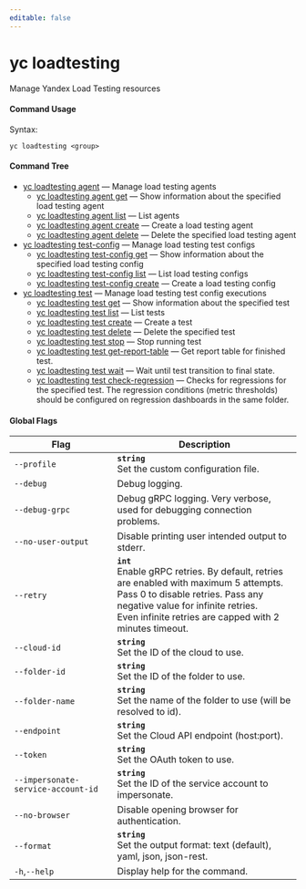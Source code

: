 ```yaml
---
editable: false
---
```


# yc loadtesting

Manage Yandex Load Testing resources

#### Command Usage

Syntax: 

`yc loadtesting <group>`

#### Command Tree

- [yc loadtesting agent](agent/index.md) — Manage load testing agents
	- [yc loadtesting agent get](agent/get.md) — Show information about the specified load testing agent
	- [yc loadtesting agent list](agent/list.md) — List agents
	- [yc loadtesting agent create](agent/create.md) — Create a load testing agent
	- [yc loadtesting agent delete](agent/delete.md) — Delete the specified load testing agent
- [yc loadtesting test-config](test-config/index.md) — Manage load testing test configs
	- [yc loadtesting test-config get](test-config/get.md) — Show information about the specified load testing config
	- [yc loadtesting test-config list](test-config/list.md) — List load testing configs
	- [yc loadtesting test-config create](test-config/create.md) — Create a load testing config
- [yc loadtesting test](test/index.md) — Manage load testing test config executions
	- [yc loadtesting test get](test/get.md) — Show information about the specified test
	- [yc loadtesting test list](test/list.md) — List tests
	- [yc loadtesting test create](test/create.md) — Create a test
	- [yc loadtesting test delete](test/delete.md) — Delete the specified test
	- [yc loadtesting test stop](test/stop.md) — Stop running test
	- [yc loadtesting test get-report-table](test/get-report-table.md) — Get report table for finished test.
	- [yc loadtesting test wait](test/wait.md) — Wait until test transition to final state.
	- [yc loadtesting test check-regression](test/check-regression.md) — Checks for regressions for the specified test.
The regression conditions (metric thresholds) should be configured on regression dashboards in the same folder.

#### Global Flags

| Flag | Description |
|----|----|
|`--profile`|<b>`string`</b><br/>Set the custom configuration file.|
|`--debug`|Debug logging.|
|`--debug-grpc`|Debug gRPC logging. Very verbose, used for debugging connection problems.|
|`--no-user-output`|Disable printing user intended output to stderr.|
|`--retry`|<b>`int`</b><br/>Enable gRPC retries. By default, retries are enabled with maximum 5 attempts.<br/>Pass 0 to disable retries. Pass any negative value for infinite retries.<br/>Even infinite retries are capped with 2 minutes timeout.|
|`--cloud-id`|<b>`string`</b><br/>Set the ID of the cloud to use.|
|`--folder-id`|<b>`string`</b><br/>Set the ID of the folder to use.|
|`--folder-name`|<b>`string`</b><br/>Set the name of the folder to use (will be resolved to id).|
|`--endpoint`|<b>`string`</b><br/>Set the Cloud API endpoint (host:port).|
|`--token`|<b>`string`</b><br/>Set the OAuth token to use.|
|`--impersonate-service-account-id`|<b>`string`</b><br/>Set the ID of the service account to impersonate.|
|`--no-browser`|Disable opening browser for authentication.|
|`--format`|<b>`string`</b><br/>Set the output format: text (default), yaml, json, json-rest.|
|`-h`,`--help`|Display help for the command.|
